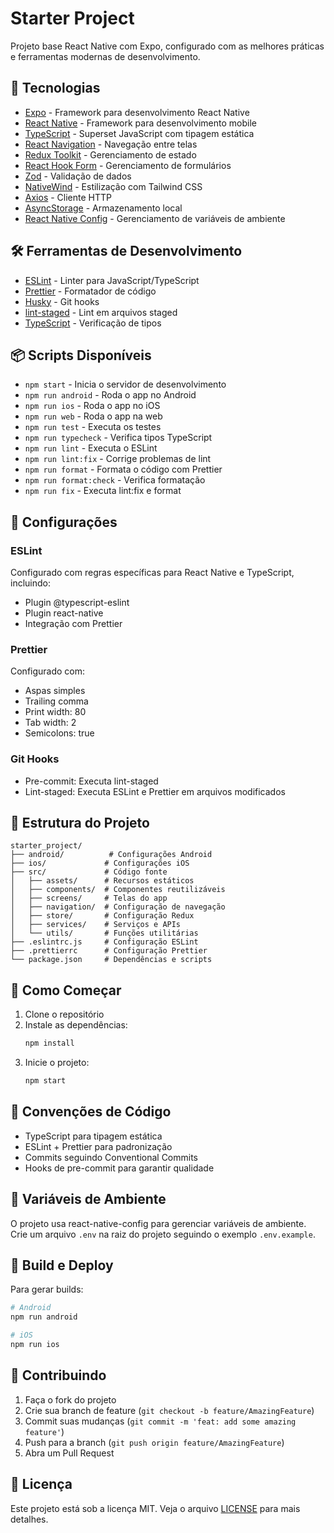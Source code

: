 # Starter Project

Projeto base React Native com Expo, configurado com as melhores práticas e ferramentas modernas de desenvolvimento.

## 🚀 Tecnologias

- [Expo](https://docs.expo.dev/) - Framework para desenvolvimento React Native
- [React Native](https://reactnative.dev/) - Framework para desenvolvimento mobile
- [TypeScript](https://www.typescriptlang.org/) - Superset JavaScript com tipagem estática
- [React Navigation](https://reactnavigation.org/) - Navegação entre telas
- [Redux Toolkit](https://redux-toolkit.js.org/) - Gerenciamento de estado
- [React Hook Form](https://react-hook-form.com/) - Gerenciamento de formulários
- [Zod](https://zod.dev/) - Validação de dados
- [NativeWind](https://www.nativewind.dev/) - Estilização com Tailwind CSS
- [Axios](https://axios-http.com/) - Cliente HTTP
- [AsyncStorage](https://react-native-async-storage.github.io/async-storage/) - Armazenamento local
- [React Native Config](https://github.com/luggit/react-native-config) - Gerenciamento de variáveis de ambiente

## 🛠️ Ferramentas de Desenvolvimento

- [ESLint](https://eslint.org/) - Linter para JavaScript/TypeScript
- [Prettier](https://prettier.io/) - Formatador de código
- [Husky](https://typicode.github.io/husky/) - Git hooks
- [lint-staged](https://github.com/okonet/lint-staged) - Lint em arquivos staged
- [TypeScript](https://www.typescriptlang.org/) - Verificação de tipos

## 📦 Scripts Disponíveis

- `npm start` - Inicia o servidor de desenvolvimento
- `npm run android` - Roda o app no Android
- `npm run ios` - Roda o app no iOS
- `npm run web` - Roda o app na web
- `npm run test` - Executa os testes
- `npm run typecheck` - Verifica tipos TypeScript
- `npm run lint` - Executa o ESLint
- `npm run lint:fix` - Corrige problemas de lint
- `npm run format` - Formata o código com Prettier
- `npm run format:check` - Verifica formatação
- `npm run fix` - Executa lint:fix e format

## 🔧 Configurações

### ESLint

Configurado com regras específicas para React Native e TypeScript, incluindo:

- Plugin @typescript-eslint
- Plugin react-native
- Integração com Prettier

### Prettier

Configurado com:

- Aspas simples
- Trailing comma
- Print width: 80
- Tab width: 2
- Semicolons: true

### Git Hooks

- Pre-commit: Executa lint-staged
- Lint-staged: Executa ESLint e Prettier em arquivos modificados

## 📱 Estrutura do Projeto

```
starter_project/
├── android/          # Configurações Android
├── ios/             # Configurações iOS
├── src/             # Código fonte
│   ├── assets/      # Recursos estáticos
│   ├── components/  # Componentes reutilizáveis
│   ├── screens/     # Telas do app
│   ├── navigation/  # Configuração de navegação
│   ├── store/       # Configuração Redux
│   ├── services/    # Serviços e APIs
│   └── utils/       # Funções utilitárias
├── .eslintrc.js     # Configuração ESLint
├── .prettierrc      # Configuração Prettier
└── package.json     # Dependências e scripts
```

## 🚀 Como Começar

1. Clone o repositório
2. Instale as dependências:
   ```bash
   npm install
   ```
3. Inicie o projeto:
   ```bash
   npm start
   ```

## 📝 Convenções de Código

- TypeScript para tipagem estática
- ESLint + Prettier para padronização
- Commits seguindo Conventional Commits
- Hooks de pre-commit para garantir qualidade

## 🔐 Variáveis de Ambiente

O projeto usa react-native-config para gerenciar variáveis de ambiente. Crie um arquivo `.env` na raiz do projeto seguindo o exemplo `.env.example`.

## 📱 Build e Deploy

Para gerar builds:

```bash
# Android
npm run android

# iOS
npm run ios
```

## 🤝 Contribuindo

1. Faça o fork do projeto
2. Crie sua branch de feature (`git checkout -b feature/AmazingFeature`)
3. Commit suas mudanças (`git commit -m 'feat: add some amazing feature'`)
4. Push para a branch (`git push origin feature/AmazingFeature`)
5. Abra um Pull Request

## 📄 Licença

Este projeto está sob a licença MIT. Veja o arquivo [LICENSE](LICENSE) para mais detalhes.

